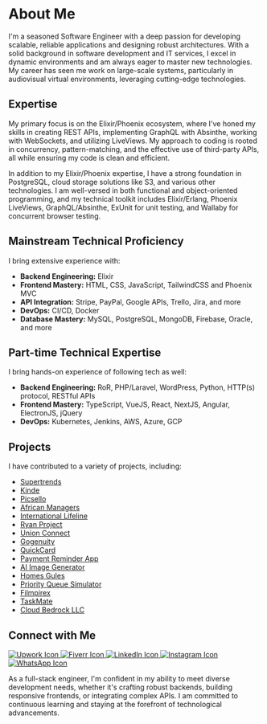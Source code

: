 # About Me

I'm a seasoned Software Engineer with a deep passion for developing scalable, reliable applications and designing robust architectures. With a solid background in software development and IT services, I excel in dynamic environments and am always eager to master new technologies. My career has seen me work on large-scale systems, particularly in audiovisual virtual environments, leveraging cutting-edge technologies.

## Expertise

My primary focus is on the Elixir/Phoenix ecosystem, where I've honed my skills in creating REST APIs, implementing GraphQL with Absinthe, working with WebSockets, and utilizing LiveViews. My approach to coding is rooted in concurrency, pattern-matching, and the effective use of third-party APIs, all while ensuring my code is clean and efficient.

In addition to my Elixir/Phoenix expertise, I have a strong foundation in PostgreSQL, cloud storage solutions like S3, and various other technologies. I am well-versed in both functional and object-oriented programming, and my technical toolkit includes Elixir/Erlang, Phoenix LiveViews, GraphQL/Absinthe, ExUnit for unit testing, and Wallaby for concurrent browser testing.

## Mainstream Technical Proficiency

I bring extensive experience with:

- **Backend Engineering:** Elixir
- **Frontend Mastery:** HTML, CSS, JavaScript, TailwindCSS and Phoenix MVC
- **API Integration:** Stripe, PayPal, Google APIs, Trello, Jira, and more
- **DevOps:** CI/CD, Docker
- **Database Mastery:** MySQL, PostgreSQL, MongoDB, Firebase, Oracle, and more

## Part-time Technical Expertise

I bring hands-on experience of following tech as well:

- **Backend Engineering:** RoR, PHP/Laravel, WordPress, Python, HTTP(s) protocol, RESTful APIs
- **Frontend Mastery:** TypeScript, VueJS, React, NextJS, Angular, ElectronJS, jQuery
- **DevOps:** Kubernetes, Jenkins, AWS, Azure, GCP

## Projects

I have contributed to a variety of projects, including:

- [Supertrends](https://www.supertrends.com)
- [Kinde](https://www.kinde.com)
- [Picsello](https://www.picsello.com)
- [African Managers](https://www.africanmanagers.org)
- [International Lifeline](https://www.internationallifeline.com)
- [Ryan Project](https://www.ryanprojectapp.com)
- [Union Connect](https://www.unionconnect.com)
- [Gogenuity](https://www.gogenuity.com)
- [QuickCard](https://www.quickcard.me)
- [Payment Reminder App](https://payment-reminder-app.vercel.app)
- [AI Image Generator](https://ai-image-generator-2.netlify.app)
- [Homes Gules](https://homes-gules.vercel.app)
- [Priority Queue Simulator](https://priority-queue-simulator-two.vercel.app)
- [Filmpirex](https://filmpirex.netlify.app)
- [TaskMate](https://za767-taskmate.netlify.app)
- [Cloud Bedrock LLC](https://cloudbedrock.com/)

## Connect with Me

<a href="https://www.upwork.com/freelancers/~01f3d4a25746312aa8" target="_blank">
    <img src="https://img.shields.io/badge/Upwork-6fda44?style=for-the-badge&logo=upwork&logoColor=white" alt="Upwork Icon">
</a>
<a href="https://www.fiverr.com/users/ahmii19" target="_blank">
    <img src="https://img.shields.io/badge/Fiverr-1dbf73?style=for-the-badge&logo=fiverr&logoColor=white" alt="Fiverr Icon">
</a>
<a href="https://www.linkedin.com/in/muhammad-ahmed-ismail-6418b9148/" target="_blank">
    <img src="https://img.shields.io/badge/LinkedIn-0a66c2?style=for-the-badge&logo=linkedin&logoColor=white" alt="LinkedIn Icon">
</a>
<a href="https://instagram.com/iamahmedismaiil" target="_blank">
    <img src="https://img.shields.io/badge/Instagram-E4405F?style=for-the-badge&logo=instagram&logoColor=white" alt="Instagram Icon">
</a>
<a href="https://wa.me/923177016196" target="_blank">
    <img src="https://img.shields.io/badge/WhatsApp-25d366?style=for-the-badge&logo=whatsapp&logoColor=white" alt="WhatsApp Icon">
</a>

As a full-stack engineer, I'm confident in my ability to meet diverse development needs, whether it's crafting robust backends, building responsive frontends, or integrating complex APIs. I am committed to continuous learning and staying at the forefront of technological advancements.
